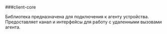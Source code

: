 ﻿
###client-core 

Библиотека предназначена для подключения к агенту устройства. 
Предоставляет канал и интерфейсы для работу с удаленными вызовами агента.

